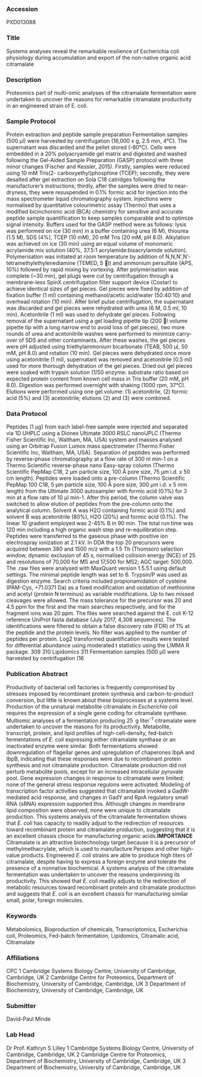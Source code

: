 ### Accession
PXD013088

### Title
Systems analyses reveal the remarkable resilience of Escherichia coli physiology during accumulation and export of the non-native organic acid citramalate

### Description
Proteomics part of multi-omic analyses of the citramalate fermentation were undertaken to uncover the reasons for remarkable citramalate productivity in an engineered strain of E. coli.

### Sample Protocol
Protein extraction and peptide sample preparation Fermentation samples (500 µl) were harvested by centrifugation (16,000 x g, 2.5 min, 4°C). The supernatant was discarded and the pellet stored (-80°C). Cells were  embedded in a 20% polyacryamide gel matrix and digested and washed following the Gel-Aided Sample Preparation (GASP) protocol with three minor changes (Fischer and Kessler, 2015). Firstly, samples were reduced using 10 mM Tris(2- carboxyethyl)phosphine (TCEP); secondly, they were desalted after gel extraction on Sola C18 catridges following the manufacturer’s instructions; thirdly, after the samples were dried to near-dryness, they were resuspended in 0.1% formic acid for injection into the mass spectrometer liquid chromatography system. Injections were normalised by quantitative colourimetric assay (Thermo) that uses a modified bicinchoninic acid (BCA) chemistry for sensitive and accurate peptide sample quantification to keep samples comparable and to optimize signal intensity. Buffers used for the GASP method were as follows: lysis was performed on ice (30 min) in a buffer containing urea (6 M), thiourea (1.5 M), SDS (4%), TCEP (10 mM), 20 mM Tris (20 mM; pH 8.0). Alkylation was achieved on ice (30 min) using an equal volume of monomeric acrylamide mix solution (40%, 37.5:1 acrylamide:bisacrylamide solution). Polymerisation was initiated at room temperature by addition of N,N,N′,N′- tetramethylethylenediamine (TEMED, 5 l) and ammonium persulfate (APS, 10%) followed by rapid mixing by vortexing. After polymerisation was complete (~30 min),  gel plugs were cut by centrifugation through a membrane-less SpinX centrifugation filter support device (Costar) to achieve identical sizes of gel pieces. Gel pieces were fixed by addition of fixation buffer (1 ml) containing methanol/acetic acid/water (50:40:10) and overhead rotation (10 min). After brief pulse centrifugation, the supernatant was discarded and gel pieces were rehydrated with urea (6 M, 0.5 ml, 10 min). Acetonitrile (1 ml) was used to dehydrate gel pieces. Following removal of the supernatant using a gel loading pipette tip (200 l volume pipette tip with a long narrow end to avoid loss of gel pieces), two more rounds of urea and acetonitrile washes were performed to minimize carry-over of SDS and other contaminants. After these washes, the gel pieces were pH adjusted using triethylammonium bicarbonate (TEAB, 500 µl, 50 mM, pH 8.0) and rotation (10 min). Gel pieces were dehydrated once more using acetonitrile (1 ml), supernatant was removed and acetonitrile (0.5 ml) used for more thorough dehydration of the gel pieces. Dried out gel pieces were soaked with trypsin solution (1/50 enzyme: substrate ratio based on expected protein content from known cell mass in Tris buffer (20 mM, pH 8.0). Digestion was performed overnight with shaking (1000 rpm, 37°C). Elutions were performed using one gel volume: (1) acetonitrile, (2) formic acid (5%) and (3) acetonitrile; elutions (2) and (3) were combined.

### Data Protocol
Peptides (1 µg) from each label-free sample were injected and separated via 1D UHPLC using a Dionex Ultimate 3000 RSLC nanoUPLC (Thermo Fisher Scientific Inc, Waltham, MA, USA) system and masses analysed using an Orbitrap Fusion Lumos mass spectrometer (Thermo Fisher Scientific Inc, Waltham, MA, USA). Separation of peptides was performed by reverse-phase chromatography at a flow rate of 300 nl min-1 on a Thermo Scientific reverse-phase nano Easy-spray column (Thermo Scientific PepMap C18, 2 µm particle size, 100 Å pore size, 75 µm i.d. x 50 cm length). Peptides were loaded onto a pre-column (Thermo Scientific PepMap 100 C18, 5 µm particle size, 100 Å pore size, 300 µm i.d. x 5 mm length) from the Ultimate 3000 autosampler with formic acid (0.1%) for 3 min at a flow rate of 10 µl min-1. After this period, the column valve was switched to allow elution of peptides from the pre-column onto the analytical column. Solvent A was H2O containing formic acid (0.1%) and solvent B was acetonitrile (80%), H2O (20%) and formic acid (0.1%). The linear  10 gradient employed was 2-45% B in 90 min. The total run time was 120 min including a high organic wash step and re-equilibration step. Peptides were transferred to the gaseous phase with positive ion electrospray ionization at 2.1 kV. In DDA the top 20 precursors were acquired between 380 and 1500 m/z with a 1.5 Th (Thomson) selection window, dynamic exclusion of 45 s, normalised collision energy (NCE) of 25 and resolutions of 70,000 for MS and 17,500 for MS2; AGC target: 500,000. The .raw files were analysed with MaxQuant version 1.5.5.1 using default settings. The minimal peptide length was set to 6. Trypsin/P was used as digestion enzyme. Search criteria included propionamidation of cysteine (PAM-Cys, +71.0371 Da) as a fixed modification and oxidation of methionine and acetyl (protein N terminus) as variable modifications. Up to two missed cleavages were allowed. The mass tolerance for the precursor was 20 and 4.5 ppm for the first and the main searches respectively, and for the fragment ions was 20 ppm. The files were searched against the E. coli K-12 reference UniProt fasta database (July 2017, 4,306 sequences). The identifications were filtered to obtain a false discovery rate (FDR) of 1% at the peptide and the protein levels. No filter was applied to the number of peptides per protein. Log2 transformed quantification results were tested for differential abundance using moderated t statistics using the LIMMA R package. 309 310 Lipidomics 311 Fermentation samples (500 µl) were harvested by centrifugation (16

### Publication Abstract
Productivity of bacterial cell factories is frequently compromised by stresses imposed by recombinant protein synthesis and carbon-to-product conversion, but little is known about these bioprocesses at a systems level. Production of the unnatural metabolite citramalate in <i>Escherichia coli</i> requires the expression of a single gene coding for citramalate synthase. Multiomic analyses of a fermentation producing 25&#x2009; g liter<sup>-1</sup> citramalate were undertaken to uncover the reasons for its productivity. Metabolite, transcript, protein, and lipid profiles of high-cell-density, fed-batch fermentations of <i>E. coli</i> expressing either citramalate synthase or an inactivated enzyme were similar. Both fermentations showed downregulation of flagellar genes and upregulation of chaperones IbpA and IbpB, indicating that these responses were due to recombinant protein synthesis and not citramalate production. Citramalate production did not perturb metabolite pools, except for an increased intracellular pyruvate pool. Gene expression changes in response to citramalate were limited; none of the general stress response regulons were activated. Modeling of transcription factor activities suggested that citramalate invoked a GadW-mediated acid response, and changes in GadY and RprA regulatory small RNA (sRNA) expression supported this. Although changes in membrane lipid composition were observed, none were unique to citramalate production. This systems analysis of the citramalate fermentation shows that <i>E. coli</i> has capacity to readily adjust to the redirection of resources toward recombinant protein and citramalate production, suggesting that it is an excellent chassis choice for manufacturing organic acids.<b>IMPORTANCE</b> Citramalate is an attractive biotechnology target because it is a precursor of methylmethacrylate, which is used to manufacture Perspex and other high-value products. Engineered <i>E. coli</i> strains are able to produce high titers of citramalate, despite having to express a foreign enzyme and tolerate the presence of a nonnative biochemical. A systems analysis of the citramalate fermentation was undertaken to uncover the reasons underpinning its productivity. This showed that <i>E. coli</i> readily adjusts to the redirection of metabolic resources toward recombinant protein and citramalate production and suggests that <i>E. coli</i> is an excellent chassis for manufacturing similar small, polar, foreign molecules.

### Keywords
Metabolomics, Bioproduction of chemicals, Transcriptomics, Escherichia coli, Proteomics, Fed-batch fermentation, Lipidomics, Citramalic acid, Citramalate

### Affiliations
CPC
1 Cambridge Systems Biology Centre, University of Cambridge, Cambridge, UK 2 Cambridge Centre for Proteomics, Department of Biochemistry, University of Cambridge, Cambridge, UK 3 Department of Biochemistry, University of Cambridge, Cambridge, UK

### Submitter
David-Paul Minde

### Lab Head
Dr Prof. Kathryn S Lilley
1 Cambridge Systems Biology Centre, University of Cambridge, Cambridge, UK 2 Cambridge Centre for Proteomics, Department of Biochemistry, University of Cambridge, Cambridge, UK 3 Department of Biochemistry, University of Cambridge, Cambridge, UK


